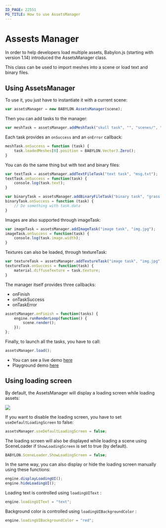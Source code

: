 ```yaml
---
ID_PAGE: 22551
PG_TITLE: How to use AssetsManager
---
```


# Assests Manager

In order to help developers load multiple assets, Babylon.js (starting with version 1.14) introduced the AssetsManager class.

This class can be used to import meshes into a scene or load text and binary files.

## Using AssetsManager

To use it, you just have to instantiate it with a current scene:

```javascript
var assetsManager = new BABYLON.AssetsManager(scene);
```

Then you can add tasks to the manager:

```javascript
var meshTask = assetsManager.addMeshTask("skull task", "", "scenes/", "skull.babylon");
```

Each task provides an ```onSuccess``` and an ```onError``` callback:

```javascript
meshTask.onSuccess = function (task) {
    task.loadedMeshes[0].position = BABYLON.Vector3.Zero();
}
```

You can do the same thing but with text and binary files:

```javascript
var textTask = assetsManager.addTextFileTask("text task", "msg.txt");
textTask.onSuccess = function(task) {
    console.log(task.text);
}

var binaryTask = assetsManager.addBinaryFileTask("binary task", "grass.jpg");
binaryTask.onSuccess = function (task) {
    // Do something with task.data
}
```

Images are also supported through imageTask:

```javascript
var imageTask = assetsManager.addImageTask("image task", "img.jpg");
imageTask.onSuccess = function(task) {
    console.log(task.image.width);
}
```

Textures can also be loaded, through textureTask:

```javascript
var textureTask = assetsManager.addTextureTask("image task", "img.jpg");
textureTask.onSuccess = function(task) {
    material.diffuseTexture = task.texture;
}
```

The manager itself provides three callbacks:
* onFinish
* onTaskSuccess
* onTaskError

```javascript
assetsManager.onFinish = function(tasks) {
    engine.runRenderLoop(function() {
        scene.render();
    });
};
```

Finally, to launch all the tasks, you have to call:

```javascript
assetsManager.load();
```

* You can see a live demo [here](http://www.babylonjs.com/scenes/assets)
* Playground demo [here]( https://www.babylonjs-playground.com/#ZJYNY#0)

## Using loading screen

By default, the AssetsManager will display a loading screen while loading assets:

![](http://www.babylonjs.com/Screenshots/assets.jpg)

If you want to disable the loading screen, you have to set ```useDefaultLoadingScreen``` to false:

```javascript
assetsManager.useDefaultLoadingScreen = false;
```

The loading screen will also be displayed while loading a scene using SceneLoader if ```ShowLoadingScreen``` is set to true (by default).

```javascript
BABYLON.SceneLoader.ShowLoadingScreen = false;
```

In the same way, you can also display or hide the loading screen manually using these functions:

```javascript
engine.displayLoadingUI();
engine.hideLoadingUI();
```

Loading text is controlled using ```loadingUIText``` :

```javascript
engine.loadingUIText = "text";
```

Background color is controlled using ```loadingUIBackgroundColor``` :

```javascript
engine.loadingUIBackgroundColor = "red";
```
